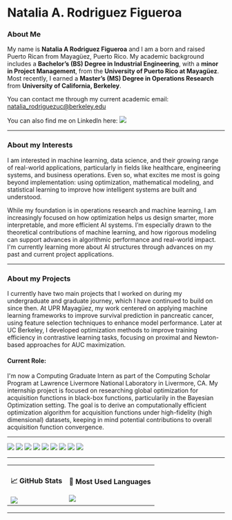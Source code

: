 <h1> Natalia A. Rodriguez Figueroa </h1>


### About Me

My name is **Natalia A Rodriguez Figueroa** and I am a born and raised Puerto Rican from Mayagüez, Puerto Rico. My academic background includes a **Bachelor’s (BS) Degree in Industrial Engineering**, with a **minor in Project Management**, from the **University of Puerto Rico at Mayagüez**. Most recently, I earned a **Master’s (MS) Degree in Operations Research** from **University of California, Berkeley**.

You can contact me through my current academic email: natalia_rodriguezuc@berkeley.edu

You can also find me on LinkedIn here: <a href="https://www.linkedin.com/in/natalia-a-rodríguez-figueroa-5362101a1/"><img src="https://img.shields.io/badge/LinkedIn-blue?logo=linkedin" /></a>

---

### About my Interests

I am interested in machine learning, data science, and their growing range of real-world applications, particularly in fields like healthcare, engineering systems, and business operations. Even so, what excites me most is going beyond implementation: using optimization, mathematical modeling, and statistical learning to improve how intelligent systems are built and understood.

While my foundation is in operations research and machine learning, I am increasingly focused on how optimization helps us design smarter, more interpretable, and more efficient AI systems. I’m especially drawn to the theoretical contributions of machine learning, and how rigorous modeling can support advances in algorithmic performance and real-world impact. I'm currently learning more about AI structures through advances on my past and current project applications. 

---

### About my Projects 

I currently have two main projects that I worked on during my undergraduate and graduate journey, which I have continued to build on since then. At UPR Mayagüez, my work centered on applying machine learning frameworks to improve survival prediction in pancreatic cancer, using feature selection techniques to enhance model performance. Later at UC Berkeley, I developed optimization methods to improve training efficiency in contrastive learning tasks, focusing on proximal and Newton-based approaches for AUC maximization.  

#### Current Role:
I'm now a Computing Graduate Intern as part of the Computing Scholar Program at Lawrence Livermore National Laboratory in Livermore, CA. My internship project is focused on researching global optimization for acquisition functions in black-box functions, particularily in the Bayesian Optimization setting. The goal is to derive an computationally efficient optimization algorithm for acquisition functions under high-fidelity (high dimensional) datasets, keeping in mind potential contributions to overall acquisition function convergence.   

---

<p align="left"> <img src="https://img.shields.io/badge/Python-3776AB?style=flat&logo=python&logoColor=white" /> <img src="https://img.shields.io/badge/Julia-9558B2?style=flat&logo=julia&logoColor=white" /> <img src="https://img.shields.io/badge/R-276DC3?style=flat&logo=r&logoColor=white" /> <img src="https://img.shields.io/badge/SQL-336791?style=flat&logo=mysql&logoColor=white" /> <img src="https://img.shields.io/badge/Tableau-E97627?style=flat&logo=Tableau&logoColor=white" /> <img src="https://img.shields.io/badge/PowerBI-F2C811?style=flat&logo=powerbi&logoColor=black" /> <img src="https://img.shields.io/badge/Git-F05032?style=flat&logo=Git&logoColor=white" /> <img src="https://img.shields.io/badge/VSCode-007ACC?style=flat&logo=visual-studio-code&logoColor=white" /> <img src="https://img.shields.io/badge/Markdown-000000?style=flat&logo=Markdown&logoColor=white" /> </p>

---

<table>
<tr>
<td>

<h4>📈 GitHub Stats</h4>

<img src="https://github-readme-stats.vercel.app/api?username=nataliarodriguez-uc&show_icons=true&count_private=true&hide=stars&theme=default" />

</td>
<td>

<h4>🧪 Most Used Languages</h4>

<img src="https://github-readme-stats.vercel.app/api/top-langs/?username=nataliarodriguez-uc&layout=compact" />

</td>
</tr>
</table>


---
